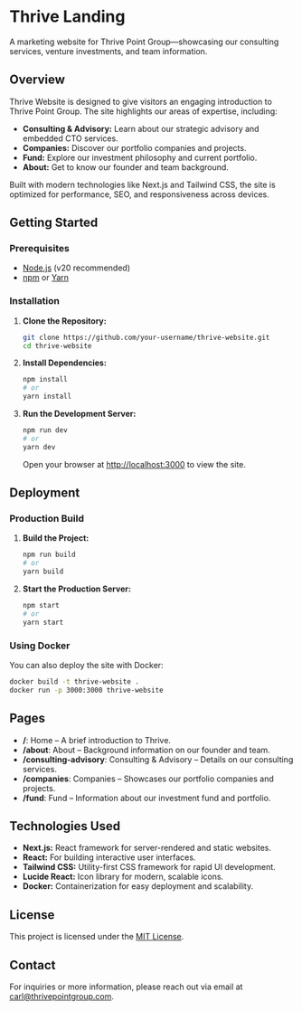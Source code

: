 # Thrive Landing

A marketing website for Thrive Point Group—showcasing our consulting services, venture investments, and team information.

## Overview

Thrive Website is designed to give visitors an engaging introduction to Thrive Point Group. The site highlights our areas of expertise, including:

- **Consulting & Advisory:** Learn about our strategic advisory and embedded CTO services.
- **Companies:** Discover our portfolio companies and projects.
- **Fund:** Explore our investment philosophy and current portfolio.
- **About:** Get to know our founder and team background.

Built with modern technologies like Next.js and Tailwind CSS, the site is optimized for performance, SEO, and responsiveness across devices.

## Getting Started

### Prerequisites

- [Node.js](https://nodejs.org/) (v20 recommended)
- [npm](https://www.npmjs.com/) or [Yarn](https://yarnpkg.com/)

### Installation

1. **Clone the Repository:**

   ```bash
   git clone https://github.com/your-username/thrive-website.git
   cd thrive-website
   ```

2. **Install Dependencies:**

   ```bash
   npm install
   # or
   yarn install
   ```

3. **Run the Development Server:**

   ```bash
   npm run dev
   # or
   yarn dev
   ```

   Open your browser at [http://localhost:3000](http://localhost:3000) to view the site.

## Deployment

### Production Build

1. **Build the Project:**

   ```bash
   npm run build
   # or
   yarn build
   ```

2. **Start the Production Server:**

   ```bash
   npm start
   # or
   yarn start
   ```

### Using Docker

You can also deploy the site with Docker:

```bash
docker build -t thrive-website .
docker run -p 3000:3000 thrive-website
```

## Pages

- **/**: Home – A brief introduction to Thrive.
- **/about**: About – Background information on our founder and team.
- **/consulting-advisory**: Consulting & Advisory – Details on our consulting services.
- **/companies**: Companies – Showcases our portfolio companies and projects.
- **/fund**: Fund – Information about our investment fund and portfolio.

## Technologies Used

- **Next.js:** React framework for server-rendered and static websites.
- **React:** For building interactive user interfaces.
- **Tailwind CSS:** Utility-first CSS framework for rapid UI development.
- **Lucide React:** Icon library for modern, scalable icons.
- **Docker:** Containerization for easy deployment and scalability.

## License

This project is licensed under the [MIT License](LICENSE).

## Contact

For inquiries or more information, please reach out via email at [carl@thrivepointgroup.com](mailto:carl@thrivepointgroup.com).